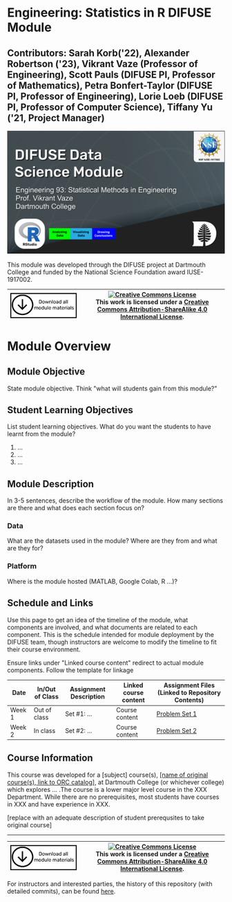 # Engineering: Statistics in R DIFUSE Module 

## Contributors: Sarah Korb('22), Alexander Robertson ('23), Vikrant Vaze (Professor of Engineering), Scott Pauls (DIFUSE PI, Professor of Mathematics), Petra Bonfert-Taylor (DIFUSE PI, Professor of Engineering), Lorie Loeb (DIFUSE PI, Professor of Computer Science), Tiffany Yu ('21, Project Manager)


![DIFUSE Data Science Module.  Engineering 93: Statistical Methods in Engineering.  Professor Vikrant Vaze, Dartmouth College.  Funded by NSF IUSE1917002](repository-assets/DIFUSE_ENGS93_splash.png)

This module was developed through the DIFUSE project at Dartmouth College and funded by the National Science Foundation award IUSE-1917002.


| <a href="https://github.com/difuse-dartmouth/21w_ENGS93/archive/refs/heads/main.zip"><img src="https://github.com/difuse-dartmouth/.github/blob/main/profile/images/download-all.png" alt="Download the entire module" align="center" style="width: 4in;"></a>| <a rel="license" href="http://creativecommons.org/licenses/by-sa/4.0/"><img alt="Creative Commons License" style="width=2in" src="https://i.creativecommons.org/l/by-sa/4.0/88x31.png" /><br></a>This work is licensed under a <a rel="license" href="http://creativecommons.org/licenses/by-sa/4.0/">Creative Commons Attribution-ShareAlike 4.0 International License</a>. |
|---------|----------|


# Module Overview
## Module Objective 
State module objective. Think "what will students gain from this module?"


## Student Learning Objectives
List student learning objectives. What do you want the students to have learnt from the module?
1.	...
2.	...
3.	...

## Module Description
In 3-5 sentences, describe the workflow of the module. How many sections are there and what does each section focus on?

### Data
What are the datasets used in the module? Where are they from and what are they for?

### Platform
Where is the module hosted (MATLAB, Google Colab, R ...)?

## Schedule and Links
Use this page to get an idea of the timeline of the module, what components are involved, and what documents are related to each component. This is the schedule intended for module deployment by the DIFUSE team, though instructors are welcome to modify the timeline to fit their course environment.

Ensure links under "Linked course content" redirect to actual module components. Follow the template for linkage

| Date             |  In/Out of Class | Assignment Description                     | Linked course content                                    | Assignment Files (Linked to Repository Contents) |
|------------------|-----------------|--------------------------------------------------|-------------------------------------------------|--------------------------------------------------|
| Week 1 | Out of class      | Set #1: ...  | Course content|[Problem Set 1](completed_module/components/assignment1/) |
| Week 2 | In class      | Set #2: ... | 	Course content |[Problem Set 2](completed_module/public/components/assignment2/) |

## Course Information
This course was developed for a [subject] course(s), <a href="http://dartmouth.smartcatalogiq.com/current/orc/Departments-Programs-Undergraduate/Sociology/SOCY-Sociology/SOCY-34">[name of original course(s), link to ORC catalog]</a>, at Dartmouth College (or whichever college) which explores  ... .The course is a lower major level course in the XXX Department. While there are no prerequisites, most students have courses in XXX and have experience in XXX. 

[replace with an adequate description of student prerequsites to take original course]

---

| <a href="https://github.com/difuse-dartmouth/public-module-template/archive/refs/heads/main.zip"><img src="https://github.com/difuse-dartmouth/.github/blob/main/profile/images/download-all.png" alt="Download the entire module" align="center" style="width: 4in;"></a>| <a rel="license" href="http://creativecommons.org/licenses/by-sa/4.0/"><img alt="Creative Commons License" style="width=2in" src="https://i.creativecommons.org/l/by-sa/4.0/88x31.png" /><br></a>This work is licensed under a <a rel="license" href="http://creativecommons.org/licenses/by-sa/4.0/">Creative Commons Attribution-ShareAlike 4.0 International License</a>. |
|---------|----------|

For instructors and interested parties, the history of this repository (with detailed commits), can be found [here](https://github.com/difuse-dartmouth/SOCY34_F21/commits/main/).
